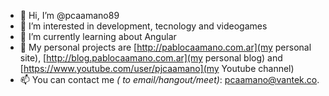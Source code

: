 - 👋 Hi, I’m @pcaamano89
- 👀 I’m interested in development, tecnology and videogames
- 🌱 I’m currently learning about Angular
- 💞️ My personal projects are [http://pablocaamano.com.ar](my personal site), [http://blog.pablocaamano.com.ar](my personal blog) and [https://www.youtube.com/user/pjcaamano](my Youtube channel)
- 📫 You can contact me _( to email/hangout/meet)_: pcaamano@vantek.co.

<!---
pcaamano89/pcaamano89 is a ✨ special ✨ repository because its `README.md` (this file) appears on your GitHub profile.
You can click the Preview link to take a look at your changes.
--->

